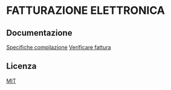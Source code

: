 # FATTURAZIONE ELETTRONICA


## Documentazione

[Specifiche compilazione](https://www.fatturapa.gov.it/export/documenti/Specifiche_tecniche_del_formato_FatturaPA_V1.3.2.pdf) [Verificare fattura](https://www.fatturacheck.it/)

## Licenza

[MIT](https://github.com/wonder-image/fatturazione-elettronica/blob/main/LICENSE)

